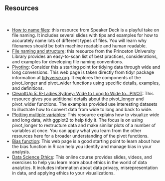## Resources

&nbsp;

* [How to name files](https://speakerdeck.com/jennybc/how-to-name-files): this resource from Speaker Deck is a playful take on file naming. It includes several slides with tips and examples for how to accurately name lots of different types of files. You will learn why filenames should be both machine readable and human readable. 
* [File naming and structure](https://libguides.princeton.edu/c.php?g=102546&p=930626#:~:text=File%20naming%20best%20practices%3A&text=File%20names%20should%20be%20short,date%20format%20ISO%208601%3A%20YYYYMMDD): this resource from the Princeton University Library provides an easy-to-scan list of best practices, considerations, and examples for developing file naming conventions.
* [Pivoting](https://tidyr.tidyverse.org/articles/pivot.html): Consider this a starting point for tidying data through wide and long conversions. This web page is taken directly from tidyr package information at [tidyverse.org](https://www.tidyverse.org/). It explores the components of the pivot_longer and pivot_wider functions using specific details, examples, and definitions. 
* [CleanItUp 5: R-Ladies Sydney: Wide to Long to Wide to…PIVOT](https://rladiessydney.org/courses/ryouwithme/02-cleanitup-5/): This resource gives you additional details about the pivot_longer and pivot_wider functions. The examples provided use interesting datasets to illustrate how to convert data from wide to long and back to wide. 
* [Plotting multiple variables](https://scc.ms.unimelb.edu.au/resources-list/simple-r-scripts-for-analysis/r-scripts): This resource explains how to visualize wide and long data, with ggplot2 to help tidy it. The focus is on using pivot_longer to restructure data and make similar plots of a number of variables at once. You can apply what you learn from the other resources here for a broader understanding of the pivot functions.
* [Bias function](https://www.rdocumentation.org/packages/SimDesign/versions/2.2/topics/bias): This web page is a good starting point to learn about how the bias function in R can help you identify and manage bias in your analysis.
* [Data Science Ethics](https://datasciencebox.org/ethics.html): This online course provides slides, videos, and exercises to help you learn more about ethics in the world of data analytics. It includes information about data privacy, misrepresentation in data, and applying ethics to your visualizations.